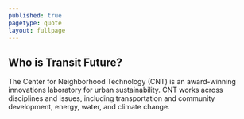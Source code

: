 ```yaml
---
published: true
pagetype: quote
layout: fullpage
---
```


## Who is Transit Future?

The Center for Neighborhood Technology (CNT) is an award-winning innovations laboratory for urban sustainability. CNT works across disciplines and issues, including transportation and community development, energy, water, and climate change.

